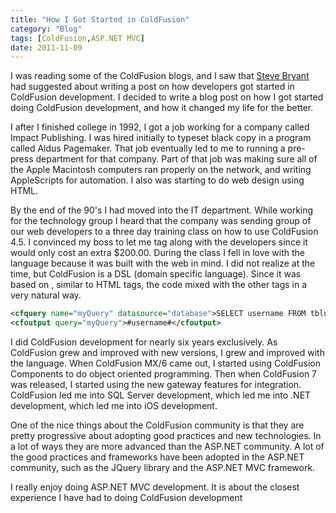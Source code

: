 ```yaml
---
title: "How I Got Started in ColdFusion"
category: "Blog"
tags: [ColdFusion,ASP.NET MVC]
date: 2011-11-09
---
```



I was reading some of the ColdFusion blogs, and I saw that [Steve Bryant](http://www.bryantwebconsulting.com/blog/index.cfm/2011/7/20/August-1-2011-is-How-I-Started-ColdFusion-Day "Steve Bryant") had suggested about writing a post on how developers got started in ColdFusion development. I decided to write a blog post on how I got started doing ColdFusion development, and how it changed my life for the better.

I after I finished college in 1992, I got a job working for a company called Impact Publishing. I was hired initially to typeset black copy in a program called Aldus Pagemaker. That job eventually led to me to running a pre-press department for that company. Part of that job was making sure all of the Apple Macintosh computers ran properly on the network, and writing AppleScripts for automation. I also was starting to do web design using HTML.

By the end of the 90's I had moved into the IT department. While working for the technology group I heard that the company was sending group of our web developers to a three day training class on how to use ColdFusion 4.5\. I convinced my boss to let me tag along with the developers since it would only cost an extra $200.00\. During the class I fell in love with the language because it was built with the web in mind. I did not realize at the time, but ColdFusion is a DSL (domain specific language). Since it was based on <CFTags>, similar to HTML tags, the code mixed with the other tags in a very natural way.

```xml
<cfquery name="myQuery" datasource="database">SELECT username FROM tblusers WHERE clue > 0</cfquery>
<cfoutput query="myQuery">#username#</cfoutput>
```

I did ColdFusion development for nearly six years exclusively. As ColdFusion grew and improved with new versions, I grew and improved with the language. When ColdFusion MX/6 came out, I started using ColdFusion Components to do object oriented programming. Then when ColdFusion 7 was released, I started using the new gateway features for integration. ColdFusion led me into SQL Server development, which led me into .NET development, which led me into iOS development.

One of the nice things about the ColdFusion community is that they are pretty progressive about adopting good practices and new technologies. In a lot of ways they are more advanced than the ASP.NET community. A lot of the good practices and frameworks have been adopted in the ASP.NET community, such as the JQuery library and the ASP.NET MVC framework.

I really enjoy doing ASP.NET MVC development. It is about the closest experience I have had to doing ColdFusion development